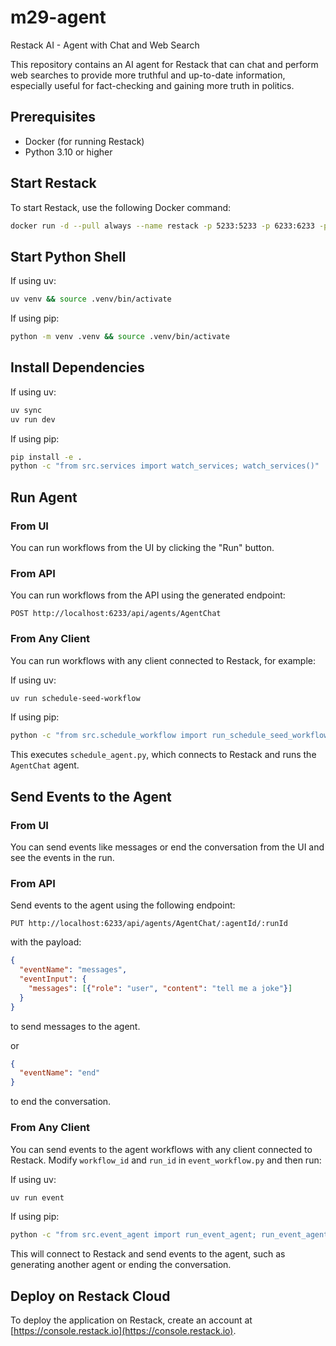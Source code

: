 # m29-agent

Restack AI - Agent with Chat and Web Search

This repository contains an AI agent for Restack that can chat and perform web searches to provide more truthful and up-to-date information, especially useful for fact-checking and gaining more truth in politics.

## Prerequisites

- Docker (for running Restack)
- Python 3.10 or higher

## Start Restack

To start Restack, use the following Docker command:

```bash
docker run -d --pull always --name restack -p 5233:5233 -p 6233:6233 -p 7233:7233 -p 9233:9233 ghcr.io/restackio/restack:main
```

## Start Python Shell

If using uv:

```bash
uv venv && source .venv/bin/activate
```

If using pip:

```bash
python -m venv .venv && source .venv/bin/activate
```

## Install Dependencies

If using uv:

```bash
uv sync
uv run dev
```

If using pip:

```bash
pip install -e .
python -c "from src.services import watch_services; watch_services()"
```

## Run Agent

### From UI

You can run workflows from the UI by clicking the "Run" button.

### From API

You can run workflows from the API using the generated endpoint:

`POST http://localhost:6233/api/agents/AgentChat`

### From Any Client

You can run workflows with any client connected to Restack, for example:

If using uv:

```bash
uv run schedule-seed-workflow
```

If using pip:

```bash
python -c "from src.schedule_workflow import run_schedule_seed_workflow; run_schedule_seed_workflow()"
```

This executes `schedule_agent.py`, which connects to Restack and runs the `AgentChat` agent.

## Send Events to the Agent

### From UI

You can send events like messages or end the conversation from the UI and see the events in the run.

### From API

Send events to the agent using the following endpoint:

`PUT http://localhost:6233/api/agents/AgentChat/:agentId/:runId`

with the payload:

```json
{
  "eventName": "messages",
  "eventInput": {
    "messages": [{"role": "user", "content": "tell me a joke"}]
  }
}
```

to send messages to the agent.

or

```json
{
  "eventName": "end"
}
```

to end the conversation.

### From Any Client

You can send events to the agent workflows with any client connected to Restack. Modify `workflow_id` and `run_id` in `event_workflow.py` and then run:

If using uv:

```bash
uv run event
```

If using pip:

```bash
python -c "from src.event_agent import run_event_agent; run_event_agent()"
```

This will connect to Restack and send events to the agent, such as generating another agent or ending the conversation.

## Deploy on Restack Cloud

To deploy the application on Restack, create an account at [https://console.restack.io](https://console.restack.io).
